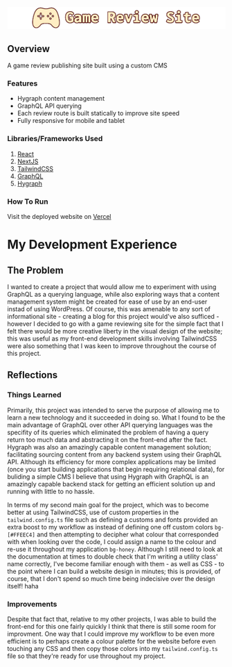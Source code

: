 ![Event Ticket Website](logo.png)

## Overview
A game review publishing site built using a custom CMS

### Features
- Hygraph content management
- GraphQL API querying
- Each review route is built statically to improve site speed
- Fully responsive for mobile and tablet

### Libraries/Frameworks Used
1. [React](https://react.dev/)
2. [NextJS](https://nextjs.org/)
3. [TailwindCSS](https://tailwindcss.com/)
4. [GraphQL](https://graphql.org/)
5. [Hygraph](https://hygraph.com/)

### How To Run
Visit the deployed website on [Vercel](https://game-review-site-eight.vercel.app/)

# My Development Experience
## The Problem
I wanted to create a project that would allow me to experiment with using GraphQL as a querying language, while also exploring ways that a content management system might be created for ease of use by an end-user instad of using WordPress. Of course, this was amenable to any sort of informational site - creating a blog for this project would've also sufficed - however I decided to go with a game reviewing site for the simple fact that I felt there would be more creative liberty in the visual design of the website; this was useful as my front-end development skills involving TailwindCSS were also something that I was keen to improve throughout the course of this project.

## Reflections
### Things Learned
Primarily, this project was intended to serve the purpose of allowing me to learn a new technology and it succeeded in doing so. What I found to be the main advantage of GraphQL over other API querying languages was the specifity of its queries which eliminated the problem of having a query return too much data and abstracting it on the front-end after the fact. Hygraph was also an amazingly capable content management solution; facilitating sourcing content from any backend system using their GraphQL API. Although its efficiency for more complex applications may be limited (once you start building applications that begin requiring relational data), for buliding a simple CMS I believe that using Hygraph with GraphQL is an amazingly capable backend stack for getting an efficient solution up and running with little to no hassle.

In terms of my second main goal for the project, which was to become better at using TailwindCSS, use of custom properties in the `tailwind.config.ts` file such as defining a customs and fonts provided an extra boost to my workflow as instead of defining one off custom colors `bg-[#FFEEC4]` and then attempting to decipher what colour that corresponded with when looking over the code, I could assign a name to the colour and re-use it throughout my application `bg-honey`. Although I still need to look at the documentation at times to double check that I'm writing a utility class' name correctly, I've become familiar enough with them - as well as CSS - to the point where I can build a website design in minutes; this is provided, of course, that I don't spend so much time being indecisive over the design itself! haha

### Improvements
Despite that fact that, relative to my other projects, I was able to build the front-end for this one fairly quickly I think that there is still some room for improvment. One way that I could improve my workflow to be even more efficient is to perhaps create a colour palette for the website before even touching any CSS and then copy those colors into my `tailwind.config.ts` file so that they're ready for use throughout my project.